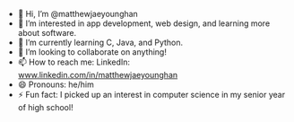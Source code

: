 - 👋 Hi, I’m @matthewjaeyounghan
- 👀 I’m interested in app development, web design, and learning more about software.
- 🌱 I’m currently learning C, Java, and Python.
- 💞️ I’m looking to collaborate on anything!
- 📫 How to reach me: LinkedIn: www.linkedin.com/in/matthewjaeyounghan
- 😄 Pronouns: he/him
- ⚡ Fun fact: I picked up an interest in computer science in my senior year of high school!

<!---
matthewjaeyounghan/matthewjaeyounghan is a ✨ special ✨ repository because its `README.md` (this file) appears on your GitHub profile.
You can click the Preview link to take a look at your changes.
--->
